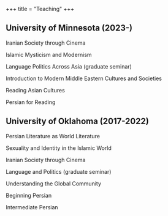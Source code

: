 +++
title = "Teaching"
+++

## University of Minnesota (2023-)

Iranian Society through Cinema

Islamic Mysticism and Modernism

Language Politics Across Asia (graduate seminar)

Introduction to Modern Middle Eastern Cultures and Societies

Reading Asian Cultures

Persian for Reading

## University of Oklahoma (2017-2022)

Persian Literature as World Literature

Sexuality and Identity in the Islamic World

Iranian Society through Cinema

Language and Politics (graduate seminar)

Understanding the Global Community

Beginning Persian

Intermediate Persian
